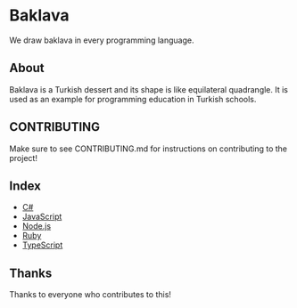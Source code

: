 # Baklava
We draw baklava in every programming language.

## About
Baklava is a Turkish dessert and its shape is like equilateral quadrangle. It is used as an example for programming education in Turkish schools. 

## CONTRIBUTING
Make sure to see CONTRIBUTING.md for instructions on contributing to the project!

## Index
* [C#](C/CSharp.cs)
* [JavaScript](J/JavaScript.js)
* [Node.js](N/Node.js)
* [Ruby](R/Ruby.js)
* [TypeScript](T/TypeScript.ts)

## Thanks
Thanks to everyone who contributes to this!
